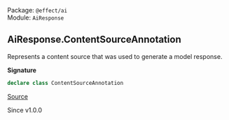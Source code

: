Package: `@effect/ai`<br />
Module: `AiResponse`<br />

## AiResponse.ContentSourceAnnotation

Represents a content source that was used to generate a model response.

**Signature**

```ts
declare class ContentSourceAnnotation
```

[Source](https://github.com/Effect-TS/effect/tree/main/packages/ai/ai/src/AiResponse.ts#L234)

Since v1.0.0